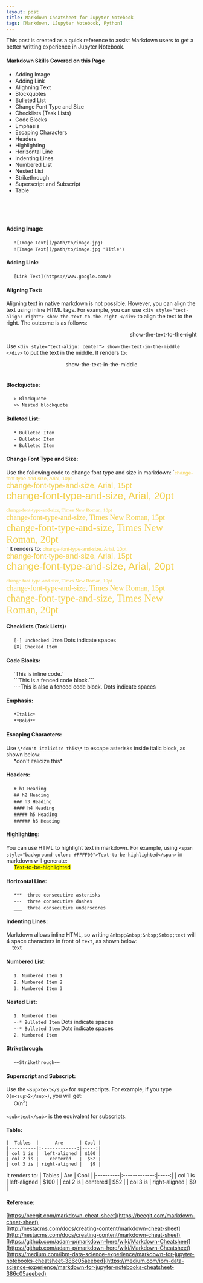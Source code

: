 ```yaml
---
layout: post
title: Markdown Cheatsheet for Jupyter Notebook
tags: [Markdown, LJupyter Notebook, Python]
---
```


This post is created as a quick reference to assist Markdown users to get a better writting experience in Jupyter Notebook.<br>

#### Markdown Skills Covered on this Page
* Adding Image
* Adding Link
* Alighning Text
* Blockquotes
* Bulleted List
* Change Font Type and Size
* Checklists (Task Lists)
* Code Blocks
* Emphasis
* Escaping Characters
* Headers
* Highlighting
* Horizontal Line
* Indenting Lines
* Numbered List
* Nested List
* Strikethrough
* Superscript and Subscript
* Table
<br>
<br>
<br>


#### Adding Image:
&nbsp;&nbsp;&nbsp;&nbsp; `![Image Text](/path/to/image.jpg)`            <br>
&nbsp;&nbsp;&nbsp;&nbsp; `![Image Text](/path/to/image.jpg "Title")`    <br>

#### Adding Link:
&nbsp;&nbsp;&nbsp;&nbsp; `[Link Text](https://www.google.com/)`    <br>

#### Aligning Text:
Aligning text in native markdown is not possible. However, you can align the text using inline HTML tags. For example, you can use `<div style="text-align: right"> show-the-text-to-the-right </div>` to align the text to the right. The outcome is as follows:
<div style="text-align: right"> show-the-text-to-the-right </div>

Use `<div style="text-align: center"> show-the-text-in-the-middle </div>` to put the text in the middle. It renders to:
<div style="text-align: center"> show-the-text-in-the-middle </div>
<br>

#### Blockquotes:
&nbsp;&nbsp;&nbsp;&nbsp; `> Blockquote`            <br>
&nbsp;&nbsp;&nbsp;&nbsp; `>> Nested blockquote`    <br>

#### Bulleted List:
&nbsp;&nbsp;&nbsp;&nbsp; `* Bulleted Item`    <br>
&nbsp;&nbsp;&nbsp;&nbsp; `- Bulleted Item`    <br>
&nbsp;&nbsp;&nbsp;&nbsp; `+ Bulleted Item`    <br>

#### Change Font Type and Size:
Use the following code to change font type and size in markdown:
`<span style="color: #f2cf4a; font-family: Arial; font-size: 10pt;">change-font-type-and-size, Arial, 10pt</span>  <br>
<span style="color: #f2cf4a; font-family: Arial; font-size: 15pt;">change-font-type-and-size, Arial, 15pt</span>  <br>
<span style="color: #f2cf4a; font-family: Arial; font-size: 20pt;">change-font-type-and-size, Arial, 20pt</span>  <br>

<span style="color: #f2cf4a; font-family: Times New Roman; font-size: 10pt;">change-font-type-and-size, Times New Roman, 10pt</span>  <br>
<span style="color: #f2cf4a; font-family: Times New Roman; font-size: 15pt;">change-font-type-and-size, Times New Roman, 15pt</span>  <br>
<span style="color: #f2cf4a; font-family: Times New Roman; font-size: 20pt;">change-font-type-and-size, Times New Roman, 20pt</span>  <br>`
It renders to:
<span style="color: #f2cf4a; font-family: Arial; font-size: 10pt;">change-font-type-and-size, Arial, 10pt</span>  <br>
<span style="color: #f2cf4a; font-family: Arial; font-size: 15pt;">change-font-type-and-size, Arial, 15pt</span>  <br>
<span style="color: #f2cf4a; font-family: Arial; font-size: 20pt;">change-font-type-and-size, Arial, 20pt</span>  <br>

<span style="color: #f2cf4a; font-family: Times New Roman; font-size: 10pt;">change-font-type-and-size, Times New Roman, 10pt</span>  <br>
<span style="color: #f2cf4a; font-family: Times New Roman; font-size: 15pt;">change-font-type-and-size, Times New Roman, 15pt</span>  <br>
<span style="color: #f2cf4a; font-family: Times New Roman; font-size: 20pt;">change-font-type-and-size, Times New Roman, 20pt</span>  <br>

#### Checklists (Task Lists):
&nbsp;&nbsp;&nbsp;&nbsp; `[⋅] Unchecked Item`      Dots indicate spaces    <br>
&nbsp;&nbsp;&nbsp;&nbsp; `[X] Checked Item`    <br>

#### Code Blocks:
&nbsp;&nbsp;&nbsp;&nbsp; \`This is inline code.\`                                          <br>
&nbsp;&nbsp;&nbsp;&nbsp; \```This is a fenced code block.```                               <br>
&nbsp;&nbsp;&nbsp;&nbsp; ⋅⋅⋅⋅This is also a fenced code block.      Dots indicate spaces     <br>


#### Emphasis:
&nbsp;&nbsp;&nbsp;&nbsp; `*Italic*`    <br>
&nbsp;&nbsp;&nbsp;&nbsp; `**Bold**`    <br>

#### Escaping Characters:
Use `\*don't italicize this\*` to escape asterisks inside italic block, as shown below:   <br>
&nbsp;&nbsp;&nbsp;&nbsp; \*don't italicize this\*   <br>


#### Headers:
&nbsp;&nbsp;&nbsp;&nbsp; `# h1 Heading`    <br>
&nbsp;&nbsp;&nbsp;&nbsp; `## h2 Heading`    <br>
&nbsp;&nbsp;&nbsp;&nbsp; `### h3 Heading`    <br>
&nbsp;&nbsp;&nbsp;&nbsp; `#### h4 Heading`    <br>
&nbsp;&nbsp;&nbsp;&nbsp; `##### h5 Heading`    <br>
&nbsp;&nbsp;&nbsp;&nbsp; `###### h6 Heading`    <br>

#### Highlighting:
You can use HTML to highlight text in markdown. For example, using `<span style="background-color: #FFFF00">Text-to-be-highlighted</span>` in markdown will generate:    <br>
&nbsp;&nbsp;&nbsp;&nbsp; <span style="background-color: #FFFF00">Text-to-be-highlighted</span>    <br>

#### Horizontal Line:
&nbsp;&nbsp;&nbsp;&nbsp; `***  three consecutive asterisks `      <br>
&nbsp;&nbsp;&nbsp;&nbsp; `---  three consecutive dashes `         <br>
&nbsp;&nbsp;&nbsp;&nbsp; `___  three consecutive underscores `    <br>

#### Indenting Lines:
Markdown allows inline HTML, so writing `&nbsp;&nbsp;&nbsp;&nbsp;text` will 4 space characters in front of `text`, as shown below: <br>
&nbsp;&nbsp;&nbsp;&nbsp;text    <br>

#### Numbered List:
&nbsp;&nbsp;&nbsp;&nbsp; `1. Numbered Item 1`    <br>
&nbsp;&nbsp;&nbsp;&nbsp; `2. Numbered Item 2`    <br>
&nbsp;&nbsp;&nbsp;&nbsp; `3. Numbered Item 3`    <br>

#### Nested List:
&nbsp;&nbsp;&nbsp;&nbsp;  `1. Numbered Item`                            <br>
&nbsp;&nbsp;&nbsp;&nbsp;  `⋅⋅* Bulleted Item`    Dots indicate spaces    <br>
&nbsp;&nbsp;&nbsp;&nbsp;  `⋅⋅* Bulleted Item`    Dots indicate spaces    <br>
&nbsp;&nbsp;&nbsp;&nbsp;  `2. Numbered Item`                            <br>


#### Strikethrough:
&nbsp;&nbsp;&nbsp;&nbsp; `~~Strikethrough~~`    <br>

#### Superscript and Subscript:
Use the `<sup>text</sup>` for superscripts. For example, if you type `O(n<sup>2</sup>)`, you will get: <br>
&nbsp;&nbsp;&nbsp;&nbsp;  O(n<sup>2</sup>)     <br>
<br>
`<sub>text</sub>` is the equivalent for subscripts. <br>

#### Table:
`|  Tables  |      Are      | Cool |`    <br>
`|----------|:-------------:|-----:|`    <br>
`| col 1 is |  left-aligned | $100 |`    <br>
`| col 2 is |    centered   |  $52 |`    <br>
`| col 3 is | right-aligned |   $9 |`    <br>

It renders to: 
|  Tables  |      Are      | Cool |
|----------|:-------------:|-----:|
| col 1 is |  left-aligned | $100 |
| col 2 is |    centered   |  $52 |
| col 3 is | right-aligned |   $9 |



#### Reference:    <br>
[https://beegit.com/markdown-cheat-sheet](https://beegit.com/markdown-cheat-sheet) <br>
[http://nestacms.com/docs/creating-content/markdown-cheat-sheet](http://nestacms.com/docs/creating-content/markdown-cheat-sheet) <br>
[https://github.com/adam-p/markdown-here/wiki/Markdown-Cheatsheet](https://github.com/adam-p/markdown-here/wiki/Markdown-Cheatsheet) <br>
[https://medium.com/ibm-data-science-experience/markdown-for-jupyter-notebooks-cheatsheet-386c05aeebed](https://medium.com/ibm-data-science-experience/markdown-for-jupyter-notebooks-cheatsheet-386c05aeebed) <br>
